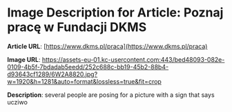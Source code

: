 # Image Description for Article: Poznaj pracę w Fundacji DKMS
**Article URL**: [https://www.dkms.pl/praca](https://www.dkms.pl/praca)

**Image URL**: https://assets-eu-01.kc-usercontent.com:443/bed48093-082e-0109-4b5f-7bdadab5eedd/252c688c-bb19-45b2-88b4-d93643cf1289/6W2A8820.jpg?w=1920&h=1281&auto=format&lossless=true&fit=crop

**Description**: several people are posing for a picture with a sign that says ucziwo

